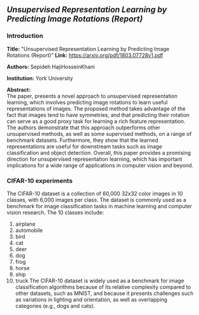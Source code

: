## *Unsupervised Representation Learning by Predicting Image Rotations (Report)*

### Introduction

**Title:**      "Unsupervised Representation Learning by Predicting Image Rotations (Report)" 
**Link:**        https://arxiv.org/pdf/1803.07728v1.pdf


**Authors:**     Sepideh HajiHosseinKhani    

**Institution:** York University    


**Abstract:**  
The paper, presents a novel approach to unsupervised representation learning, which involves predicting image rotations to learn useful representations of images. The proposed method takes advantage of the fact that images tend to have symmetries, and that predicting their rotation can serve as a good proxy task for learning a rich feature representation. The authors demonstrate that this approach outperforms other unsupervised methods, as well as some supervised methods, on a range of benchmark datasets. Furthermore, they show that the learned representations are useful for downstream tasks such as image classification and object detection. Overall, this paper provides a promising direction for unsupervised representation learning, which has important implications for a wide range of applications in computer vision and beyond.

### CIFAR-10 experiments
The CIFAR-10 dataset is a collection of 60,000 32x32 color images in 10 classes, with 6,000 images per class. The dataset is commonly used as a benchmark for image classification tasks in machine learning and computer vision research. The 10 classes include:
1.	airplane
2.	automobile
3.	bird
4.	cat
5.	deer
6.	dog
7.	frog
8.	horse
9.	ship
10.	truck
The CIFAR-10 dataset is widely used as a benchmark for image classification algorithms because of its relative complexity compared to other datasets, such as MNIST, and because it presents challenges such as variations in lighting and orientation, as well as overlapping categories (e.g., dogs and cats).

